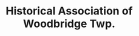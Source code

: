 ---
layout: repo
title: "Historical Association of Woodbridge Twp."
id: 12704
permalink: repos/12704/
---